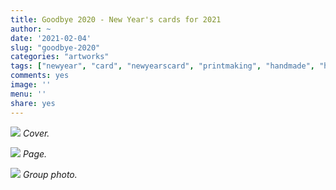 ```yaml
---
title: Goodbye 2020 - New Year's cards for 2021
author: ~
date: '2021-02-04'
slug: "goodbye-2020"
categories: "artworks"
tags: ["newyear", "card", "newyearscard", "printmaking", "handmade", "handicraft", "covid19", "coronavirus", "2020", "2021"]
comments: yes
image: ''
menu: ''
share: yes
---
```


![](/images/goodbye-2020/cover.jpg)
*Cover.*

![](/images/goodbye-2020/page.jpg)
*Page.*

![](/images/goodbye-2020/group.jpg)
*Group photo.*

